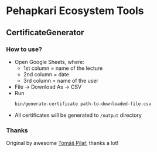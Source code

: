 # Pehapkari Ecosystem Tools

## CertificateGenerator

### How to use?

- Open Google Sheets, where:
    - 1st column = name of the lecture
    - 2nd column = date
    - 3rd column = name of the user
- File -> Download As -> CSV
- Run 
    ```bash
    bin/generate-certificate path-to-downloaded-file.csv
    ```
- All certificates will be generated to `/output` directory

### Thanks

Original by awesome [Tomáš Pilař](https://www.tomaspilar.cz/), thanks a lot!
